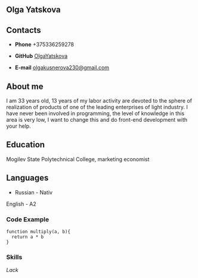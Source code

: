 ## Olga Yatskova

## Contacts

* **Phone** +375336259278

* **GitHub** [OlgaYatskova](https://github.com/OlgaYatskova)

* **E-mail** olgakusnerova230@gmail.com

## About me

I am 33 years old, 13 years of my labor activity are devoted to the sphere of realization of products of one of the leading enterprises of light industry. I have never been involved in programming, the level of knowledge in this area is very low, I want to change this and do front-end development with your help. 

## Education

Mogilev State Polytechnical College, marketing economist

## Languages

* Russian - Nativ

English - A2

### Code Example

```
function multiply(a, b){
  return a * b
}
```
### Skills
*Lack*








